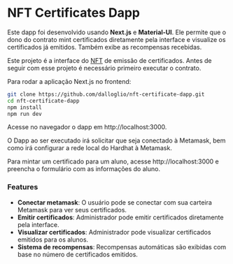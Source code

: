# NFT Certificates Dapp

Este dapp foi desenvolvido usando **Next.js** e **Material-UI**. Ele permite que o dono do contrato mint certificados diretamente pela interface e visualize os certificados já emitidos. Também exibe as recompensas recebidas.

Este projeto é a interface do [NFT](https://github.com/dalloglio/nft-certificate.git) de emissão de certificados. Antes de seguir com esse projeto é necessário primeiro executar o contrato.

Para rodar a aplicação Next.js no frontend:

```bash
git clone https://github.com/dalloglio/nft-certificate-dapp.git
cd nft-certificate-dapp
npm install
npm run dev
```

Acesse no navegador o dapp em http://localhost:3000.

O Dapp ao ser executado irá solicitar que seja conectado à Metamask, bem como irá configurar a rede local do Hardhat à Metamask.

Para mintar um certificado para um aluno, acesse http://localhost:3000 e preencha o formulário com as informações do aluno.

### Features

- **Conectar metamask**: O usuário pode se conectar com sua carteira Metamask para ver seus certificados.
- **Emitir certificados**: Administrador pode emitir certificados diretamente pela interface.
- **Visualizar certificados**: Administrador pode visualizar certificados emitidos para os alunos.
- **Sistema de recompensas**: Recompensas automáticas são exibidas com base no número de certificados emitidos.
